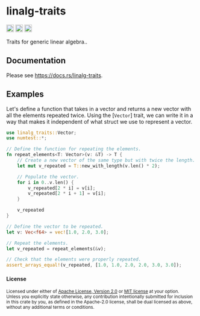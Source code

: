 # linalg-traits

[<img alt="github" src="https://img.shields.io/badge/github-tamaskis/linalg_traits-8da0cb?style=for-the-badge&labelColor=555555&logo=github" height="20">](https://github.com/tamaskis/linalg_traits)
[<img alt="crates.io" src="https://img.shields.io/crates/v/linalg-traits.svg?style=for-the-badge&color=fc8d62&logo=rust" height="20">](https://crates.io/crates/linalg-traits)
[<img alt="docs.rs" src="https://img.shields.io/badge/docs.rs-linalg-traits-66c2a5?style=for-the-badge&labelColor=555555&logo=docs.rs" height="20">](https://docs.rs/linalg-traits)

Traits for generic linear algebra..

## Documentation

Please see https://docs.rs/linalg-traits.

## Examples

Let's define a function that takes in a vector and returns a new vector with all the elements repeated twice. Using the [`Vector`] trait, we can write it in a way that makes it independent of what struct we use to represent a vector.

```rust
use linalg_traits::Vector;
use numtest::*;

// Define the function for repeating the elements.
fn repeat_elements<T: Vector>(v: &T) -> T {
    // Create a new vector of the same type but with twice the length.
    let mut v_repeated = T::new_with_length(v.len() * 2);

    // Populate the vector.
    for i in 0..v.len() {
        v_repeated[2 * i] = v[i];
        v_repeated[2 * i + 1] = v[i];
    }

    v_repeated
}

// Define the vector to be repeated.
let v: Vec<f64> = vec![1.0, 2.0, 3.0];

// Repeat the elements.
let v_repeated = repeat_elements(&v);

// Check that the elements were properly repeated.
assert_arrays_equal!(v_repeated, [1.0, 1.0, 2.0, 2.0, 3.0, 3.0]);
```

#### License

<sup>
Licensed under either of <a href="LICENSE-APACHE">Apache License, Version 2.0</a> or 
<a href="LICENSE-MIT">MIT license</a> at your option.
</sup>

<br>

<sub>
Unless you explicitly state otherwise, any contribution intentionally submitted for inclusion in
this crate by you, as defined in the Apache-2.0 license, shall be dual licensed as above, without
any additional terms or conditions.
</sub>